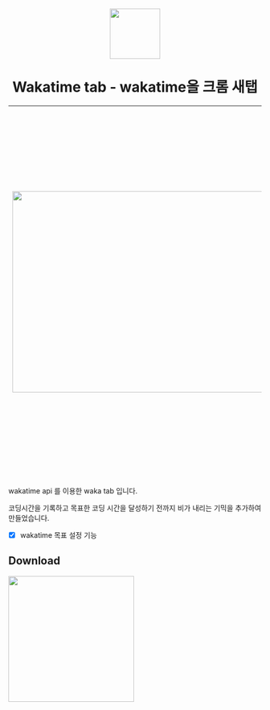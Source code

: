 <h1 align="center">
<img src="https://user-images.githubusercontent.com/45548926/108799398-8f708f80-75d3-11eb-9db2-acd97ca36de7.png" width="100" height="100"/></br></br>
Wakatime tab - wakatime을 크롬 새탭
</h1>


|<img src="https://user-images.githubusercontent.com/45548926/119211802-4dca8480-baef-11eb-960e-97e36fa84a1c.gif" width="600" height="400" />|<font size="+2"><p align="left">• 목표 시간 설정 .</br>• 일주일간 코딩 기록 차트 </br>• d'day 설정 .</br>• todolist 기능.</br>• 목표 달성 전까지 비 내리는 효과.</br>• 배경 이미지 변경.</p></font>|
|---|---|


wakatime api 를 이용한 waka tab 입니다.

코딩시간을 기록하고 목표한 코딩 시간을 달성하기 전까지 비가 내리는 기믹을 추가하여 만들었습니다.


- [x] wakatime 목표 설정 기능


## Download


 <a href="https://chrome.google.com/webstore/detail/wakatimetab/jpkliledckcfkiiiphajjjeofagpoooj"><img src="https://play.google.com/intl/en_us/badges/images/generic/en_badge_web_generic.png" width="250"></a>



